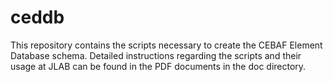# ceddb
This repository contains the scripts necessary to create the CEBAF Element Database schema.  Detailed instructions regarding the scripts and their usage at JLAB can be found in the PDF documents in the doc directory.

